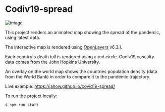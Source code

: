 # Codiv19-spread

![image](https://user-images.githubusercontent.com/10629150/80184635-3fb7e500-860b-11ea-92cc-4274cdd06554.png)

This project renders an animated map showing the spread of the pandemic, using latest data.

The interactive map is rendered using [OpenLayers](https://www.openlayers.org) v6.3.1.

Each country's death toll is rendered using a red circle. Codiv19 casualty data comes from the John Hopkins University. 

An overlay on the world map shows the countries population density (data from the World Bank)
in order to compare it to the pandemic trajectory.

Live example: https://jahow.github.io/covid19-spread/

To run the project locally:
```bash
$ npm run start
```